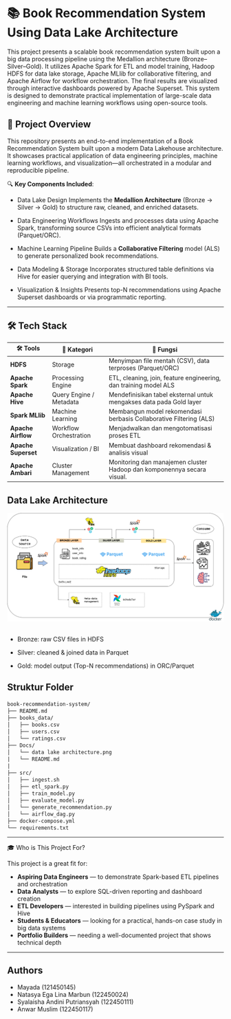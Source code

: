 
# 📚 Book Recommendation System Using Data Lake Architecture

This project presents a scalable book recommendation system built upon a big data processing pipeline using the Medallion architecture (Bronze–Silver–Gold). It utilizes Apache Spark for ETL and model training, Hadoop HDFS for data lake storage, Apache MLlib for collaborative filtering, and Apache Airflow for workflow orchestration. The final results are visualized through interactive dashboards powered by Apache Superset. This system is designed to demonstrate practical implementation of large-scale data engineering and machine learning workflows using open-source tools.

## 📘 Project Overview

This repository presents an end-to-end implementation of a Book Recommendation System built upon a modern Data Lakehouse architecture. It showcases practical application of data engineering principles, machine learning workflows, and visualization—all orchestrated in a modular and reproducible pipeline.

🔍 **Key Components Included**:

- Data Lake Design 
  Implements the **Medallion Architecture** (Bronze → Silver → Gold) to structure raw, cleaned, and enriched datasets.

- Data Engineering Workflows
  Ingests and processes data using Apache Spark, transforming source CSVs into efficient analytical formats (Parquet/ORC).

- Machine Learning Pipeline
  Builds a **Collaborative Filtering** model (ALS) to generate personalized book recommendations.

- Data Modeling & Storage 
  Incorporates structured table definitions via Hive for easier querying and integration with BI tools.

- Visualization & Insights
  Presents top-N recommendations using Apache Superset dashboards or via programmatic reporting.

---
## 🛠️ Tech Stack

| 🛠️ Tools            | 📂 Kategori          | 🧩 Fungsi                                                                 |
|----------------------|----------------------|--------------------------------------------------------------------------|
| **HDFS**  | Storage              | Menyimpan file mentah (CSV), data terproses (Parquet/ORC)                |
| **Apache Spark**     | Processing Engine    | ETL, cleaning, join, feature engineering, dan training model ALS         |
| **Apache Hive**          | Query Engine / Metadata   | Mendefinisikan tabel eksternal untuk mengakses data pada Gold layer                 |
| **Spark MLlib**      | Machine Learning     | Membangun model rekomendasi berbasis Collaborative Filtering (ALS)      |
| **Apache Airflow**    | Workflow Orchestration   | Menjadwalkan dan mengotomatisasi proses ETL      |
| **Apache Superset**  | Visualization / BI   | Membuat dashboard rekomendasi & analisis visual                          |
| **Apache Ambari** | Cluster Management | Monitoring dan manajemen cluster Hadoop dan komponennya secara visual.             |


## Data Lake Architecture
![Deskripsi gambar](data-lake-architecture.png)


## 
- Bronze: raw CSV files in HDFS

- Silver: cleaned & joined data in Parquet

- Gold: model output (Top-N recommendations) in ORC/Parquet


## Struktur Folder

```
book-recommendation-system/
├── README.md
├── books_data/
│   ├── books.csv
│   ├── users.csv
│   └── ratings.csv
├── Docs/
│   └── data lake architecture.png
|   └── README.md
|
├── src/
│   ├── ingest.sh   
│   ├── etl_spark.py
│   ├── train_model.py
│   ├── evaluate_model.py
│   └── generate_recommendation.py
│   └── airflow_dag.py
├── docker-compose.yml
└── requirements.txt
```
---

🎓 Who is This Project For?

This project is a great fit for:

- **Aspiring Data Engineers** — to demonstrate Spark-based ETL pipelines and orchestration
- **Data Analysts** — to explore SQL-driven reporting and dashboard creation
- **ETL Developers** — interested in building pipelines using PySpark and Hive
- **Students & Educators** — looking for a practical, hands-on case study in big data systems
- **Portfolio Builders** — needing a well-documented project that shows technical depth

---
## Authors

- Mayada (121450145)
- Natasya Ega Lina Marbun (122450024)
- Syalaisha Andini Putriansyah (122450111)
- Anwar Muslim (122450117)


